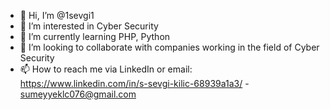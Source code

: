 - 👋 Hi, I’m @1sevgi1
- 👀 I’m interested in Cyber Security
- 🌱 I’m currently learning PHP, Python
- 💞️ I’m looking to collaborate with companies working in the field of Cyber Security 
- 📫 How to reach me via LinkedIn or email: https://www.linkedin.com/in/s-sevgi-kilic-68939a1a3/  - sumeyyeklc076@gmail.com

<!---
1sevgi1/1sevgi1 is a ✨ special ✨ repository because its `README.md` (this file) appears on your GitHub profile.
You can click the Preview link to take a look at your changes.
--->
